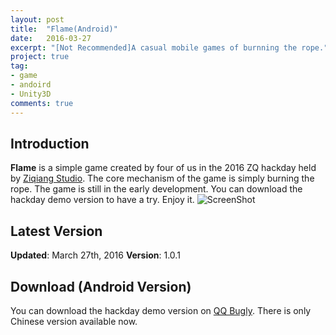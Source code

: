 ```yaml
---
layout: post
title:  "Flame(Android)"
date:   2016-03-27
excerpt: "[Not Recommended]A casual mobile games of burnning the rope."
project: true
tag:
- game
- andoird
- Unity3D
comments: true
---
```

## Introduction
**Flame** is a simple game created by four of us in the 2016 ZQ hackday held by [Ziqiang Studio](http://ziqiang.studio). The core mechanism of the game is simply burning the rope. 
The game is still in the early development. You can download the hackday demo version to have a try. Enjoy it.
![ScreenShot](http://7xread.com1.z0.glb.clouddn.com/22e6da53-1259-4ca0-b77d-3f1dd27329a5)

## Latest Version
**Updated**: March 27th, 2016
**Version**: 1.0.1


## Download (Android Version)
You can download the hackday demo version on [QQ Bugly](http://beta.qq.com/m/12u4). There is only Chinese version available now.
